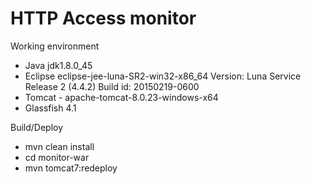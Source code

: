 # HTTP Access monitor

Working environment
- Java jdk1.8.0_45
- Eclipse eclipse-jee-luna-SR2-win32-x86_64
Version: Luna Service Release 2 (4.4.2)
Build id: 20150219-0600
- Tomcat - apache-tomcat-8.0.23-windows-x64
- Glassfish 4.1

Build/Deploy
- mvn clean install
- cd monitor-war
- mvn tomcat7:redeploy

